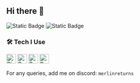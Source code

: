 ## Hi there 👋

![Static Badge](https://img.shields.io/badge/Currently%20Learning-RobloxTS-red) 
![Static Badge](https://img.shields.io/badge/Primarily%20Develop%20In-Discord.JS-purple) 

### 🛠️ Tech I Use
<img src="https://cdn.simpleicons.org/discord/5865F2" alt="Discord" width="25"/> <img src="https://cdn.simpleicons.org/roblox/000000" alt="Roblox" width="25"/> <img src="https://cdn.simpleicons.org/JavaScript/F7DF1E" alt="Roblox" width="25"/> <img src="https://cdn.simpleicons.org/typescript/3178C6" alt="Roblox" width="25"/>

For any queries, add me on discord: `merlinreturns`
